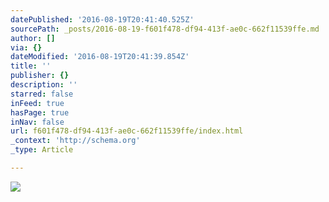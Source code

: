 ```yaml
---
datePublished: '2016-08-19T20:41:40.525Z'
sourcePath: _posts/2016-08-19-f601f478-df94-413f-ae0c-662f11539ffe.md
author: []
via: {}
dateModified: '2016-08-19T20:41:39.854Z'
title: ''
publisher: {}
description: ''
starred: false
inFeed: true
hasPage: true
inNav: false
url: f601f478-df94-413f-ae0c-662f11539ffe/index.html
_context: 'http://schema.org'
_type: Article

---
```

![](https://the-grid-user-content.s3-us-west-2.amazonaws.com/8daca64a-63d1-4b9b-b75a-c4739d2069e9.jpg)